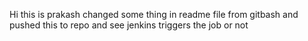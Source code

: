 Hi this is prakash 
changed some thing in readme file from gitbash and pushed this to repo and see jenkins triggers the job or not
